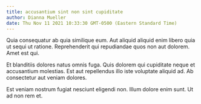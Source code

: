 ```yaml
---
title: accusantium sint non sint cupiditate
author: Dianna Mueller
date: Thu Nov 11 2021 10:33:30 GMT-0500 (Eastern Standard Time)
---
```

Quia consequatur ab quia similique eum. Aut aliquid aliquid enim libero quia ut sequi ut ratione. Reprehenderit qui repudiandae quos non aut dolorem. Amet est qui.

 Et blanditiis dolores natus omnis fuga. Quis dolorem qui cupiditate neque et accusantium molestias. Est aut repellendus illo iste voluptate aliquid ad. Ab consectetur aut veniam dolores.

 Est veniam nostrum fugiat nesciunt eligendi non. Illum dolore enim sunt. Ut ad non rem et.
